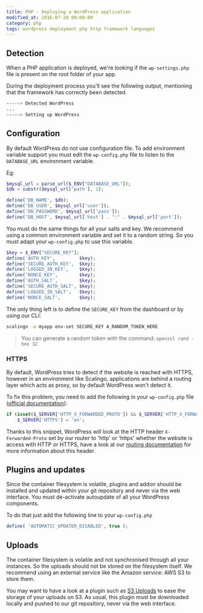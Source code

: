 ```yaml
---
title: PHP - Deploying a WordPress application
modified_at: 2016-07-28 00:00:00
category: php
tags: wordpress deployment php http framework languages
---
```


## Detection

When a PHP application is deployed, we're looking if the `wp-settings.php`
file is present on the root folder of your app.

During the deployment process you'll see the following output, mentioning
that the framework has correctly been detected.

```bash
-----> Detected WordPress
...
-----> Setting up WordPress
```

## Configuration

By default WordPress do not use configuration file.
To add environment variable support you must edit the `wp-config.php` file
to listen to the `DATABASE_URL` environment variable.

Eg:

```php
$mysql_url = parse_url($_ENV["DATABASE_URL"]);
$db = substr($mysql_url['path'], 1);

define('DB_NAME', $db);
define('DB_USER', $mysql_url['user']);
define('DB_PASSWORD', $mysql_url['pass']);
define('DB_HOST', $mysql_url['host'] . ":" . $mysql_url['port']);
```

You must do the same things for all your salts and key.
We recommend using a common environment variable and set it to a random string.
So you must adapt your `wp-config.php` to use this variable.

```php
$key = $_ENV["SECURE_KEY"];
define('AUTH_KEY',         $key);
define('SECURE_AUTH_KEY',  $key);
define('LOGGED_IN_KEY',    $key);
define('NONCE_KEY',        $key);
define('AUTH_SALT',        $key);
define('SECURE_AUTH_SALT', $key);
define('LOGGED_IN_SALT',   $key);
define('NONCE_SALT',       $key);
```

The only thing left is to define the `SECURE_KEY` from the dashboard or by
using our CLI:

```bash
scalingo -a myapp env-set SECURE_KEY A_RANDOM_TOKEN_HERE
```

> You can generate a random token with the command: `openssl rand -hex 32`

### HTTPS

By default, WordPress tries to detect if the website is reached with HTTPS, however in an environment like Scalingo, applications are behind a routing layer which acts as proxy, so by default WordPress won't detect it.

To fix this problem, you need to add the following in your `wp-config.php` file ([official documentation](https://codex.wordpress.org/Function_Reference/is_ssl#Notes)):

```php
if (isset($_SERVER['HTTP_X_FORWARDED_PROTO']) && $_SERVER['HTTP_X_FORWARDED_PROTO'] == 'https')
    $_SERVER['HTTPS'] = 'on';
```

Thanks to this snippet, WordPress will look at the HTTP header `X-Forwarded-Proto` set by our router to 'http' or 'https' whether the website is access with HTTP or HTTPS, have a look at our [routing documentation](http://doc.scalingo.com/internals/routing.html) for more information about this header.

## Plugins and updates

Since the container filesystem is volatile, plugins and addon should
be installed and updated within your git repository and never via
the web interface. You must de-activate autoupdate of all
your WordPress components.

To do that just add the following line to your `wp-config.php`

```php
define( 'AUTOMATIC_UPDATER_DISABLED', true );
```

## Uploads

The container filesystem is volatile and not synchronised through
all your instances. So the uploads should not be stored on
the filesystem itself. We recommend using an external service like the
Amazon service: AWS S3 to store them.

You may want to have a look at a plugin such as 
[S3 Uploads](https://github.com/humanmade/S3-Uploads) to ease the storage 
of your uploads on S3. As usual, this plugin must be downloaded locally 
and pushed to our git repository, never via the web interface.
